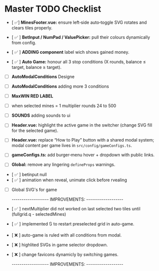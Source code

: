 # Master TODO Checklist

- [ ✅] **MinesFooter.vue:** ensure left‑side auto‑toggle SVG rotates and clears tiles properly.
- [ ✅ ] **BetInput / NumPad / ValuePicker:** pull their colours dynamically from config.
- [ ✅ ] **ADDING component** label wich shows gained money.

- [ ✅ ] **Auto Game:** honour all 3 stop conditions (X rounds, balance ≤ target, balance ≥ target).

- [ ] **AutoModalConditions** Designe
- [ ] **AutoModalConditions** adding more 3 conditions
- [ ] **MaxWIN RED LABEL**
- [ ] when selected mines = 1 multiplier rounds 24 to 500
- [ ] **SOUNDS** adding sounds to ui
- [ ] **Header.vue:** highlight the active game in the switcher (change SVG fill for the selected game).
- [ ] **Header.vue:** replace “How to Play” button with a shared modal system; modal content per game lives in `src/config/gameConfigs.ts`.
- [ ] **gameConfigs.ts:** add burger‑menu hover + dropdown with public links.

- [ ] **Global:** remove any lingering `defineProps` warnings.
- [ ✅ ] betinput null
- [ ✅ ] animation when reveal, unimate click before rvealing

- [ ] Global SVG's for game

  ------------------- IMPROVEMENTS: -------------------

- [ ✅ ] nextMultiplier did not worked on last selected two tiles until (fullgrid.q - selectedMines)
- [ ✅ ] implemented 🔃 to restart preselected grid in auto-game.
- [ ❌ ] auto-game is ruled with all conditions from modal.
- [ ❌ ] highlited SVGs in game selector dropdown.
- [ ❌ ] change favicons dynamicly by switching games.

  ------------------- IMPROVEMENTS: -------------------
